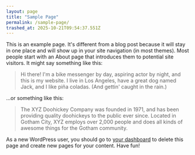 ```yaml
---
layout: page
title: "Sample Page"
permalink: /sample-page/
trashed_at: 2025-10-21T09:54:37.551Z
---
```


This is an example page. It's different from a blog post because it will stay in one place and will show up in your site navigation (in most themes). Most people start with an About page that introduces them to potential site visitors. It might say something like this:

<blockquote class="wp-block-quote"><p>Hi there! I'm a bike messenger by day, aspiring actor by night, and this is my website. I live in Los Angeles, have a great dog named Jack, and I like pi&#241;a coladas. (And gettin' caught in the rain.)</p></blockquote>

...or something like this:

<blockquote class="wp-block-quote"><p>The XYZ Doohickey Company was founded in 1971, and has been providing quality doohickeys to the public ever since. Located in Gotham City, XYZ employs over 2,000 people and does all kinds of awesome things for the Gotham community.</p></blockquote>

<p>As a new WordPress user, you should go to <a href="{{ site.baseurl }}/wp-admin/">your dashboard</a> to delete this page and create new pages for your content. Have fun!</p>
